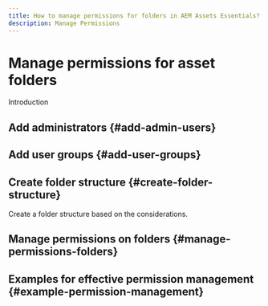 ```yaml
---
title: How to manage permissions for folders in AEM Assets Essentials?
description: Manage Permissions
---
```

# Manage permissions for asset folders

Introduction

## Add administrators {#add-admin-users}

## Add user groups {#add-user-groups}

## Create folder structure {#create-folder-structure}

Create a folder structure based on the considerations.

## Manage permissions on folders {#manage-permissions-folders}

## Examples for effective permission management {#example-permission-management}